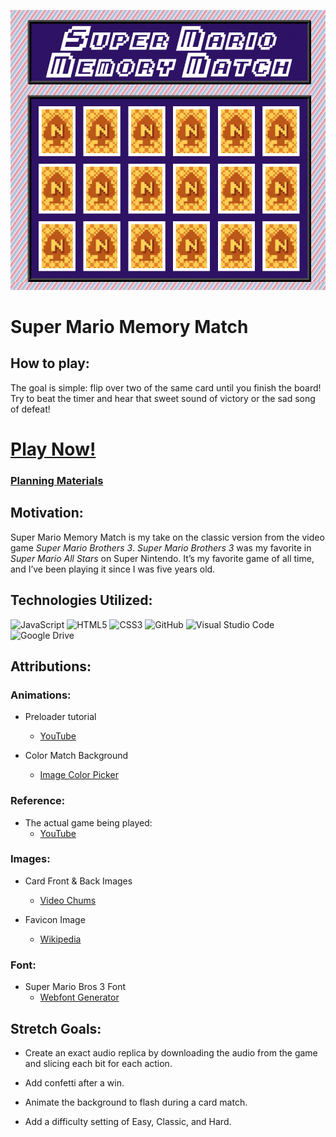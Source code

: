 ![Super Mario Memory Match Logo](/assets/images/logo/mylogo.png)

# Super Mario Memory Match

## How to play:

The goal is simple: flip over two of the same card until you finish the board! Try to beat the timer and hear that sweet sound of victory or the sad song of defeat!

# [Play Now!](https://jessr90.github.io/super-mario-memory-match/)

### [Planning Materials](https://docs.google.com/document/d/1KOYUC8L31TqlbbbxBtTCDOSJqEPTgMd1sfMewNFiQv8/edit)

## Motivation:

Super Mario Memory Match is my take on the classic version from the video game *Super Mario Brothers 3*. *Super Mario Brothers 3* was my favorite in *Super Mario All Stars* on Super Nintendo. It’s my favorite game of all time, and I’ve been playing it since I was five years old.

## Technologies Utilized:

![JavaScript](https://img.shields.io/badge/javascript-%23323330.svg?style=for-the-badge&logo=javascript&logoColor=%23F7DF1E)
![HTML5](https://img.shields.io/badge/html5-%23E34F26.svg?style=for-the-badge&logo=html5&logoColor=white)
![CSS3](https://img.shields.io/badge/css3-%231572B6.svg?style=for-the-badge&logo=css3&logoColor=white)
![GitHub](https://img.shields.io/badge/github-%23121011.svg?style=for-the-badge&logo=github&logoColor=white)
![Visual Studio Code](https://img.shields.io/badge/Visual%20Studio%20Code-0078d7.svg?style=for-the-badge&logo=visual-studio-code&logoColor=white)
![Google Drive](https://img.shields.io/badge/Google%20Drive-4285F4?style=for-the-badge&logo=googledrive&logoColor=white)


## Attributions:
### Animations:

* Preloader tutorial
    * [YouTube](https://www.youtube.com/watch?v=s_hO8Pn3u5M&t=230s)

* Color Match Background
    * [Image Color Picker](https://imagecolorpicker.com/)

### Reference:

* The actual game being played:     
    * [YouTube](https://www.youtube.com/watch?v=vlTDP_5AYx4)
    
### Images:

* Card Front & Back Images
    * [Video Chums](https://videochums.com/article/super-mario-bros-3-n-spade-card-game-solutions)

* Favicon Image 
     * [Wikipedia](https://en.wikipedia.org/wiki/Super_Mario_Bros._3#/media/File:Super_Mario_Bros._3_coverart.png)

### Font:

* Super Mario Bros 3 Font
    * [Webfont Generator](https://www.fontsquirrel.com/tools/webfont-generator)


## Stretch Goals:

* Create an exact audio replica by downloading the audio from the game and slicing each bit for each action.

* Add confetti after a win.

* Animate the background to flash during a card match.

* Add a difficulty setting of Easy, Classic, and Hard.